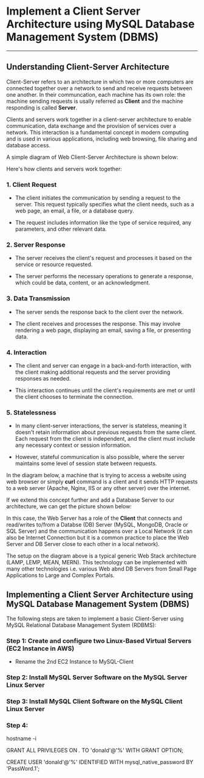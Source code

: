 # Implement a Client Server Architecture using MySQL Database Management System (DBMS)
___
## Understanding Client-Server Architecture
Client-Server refers to an architecture in which two or more computers are connected together over a network to send and receive requests between one another. In their communcation, each machine has its own role: the machine sending requests is usally referred as **Client** and the machine responding is called **Server**.

Clients and servers work together in a client-server architecture to enable communication, data exchange and the provision of services over a network. This interaction is a fundamental concept in modern computing and is used in various applications, including web browsing, file sharing and database access. 

A simple diagram of Web Client-Server Architecture is shown below:

Here's how clients and servers work together:

### 1. Client Request
* The client initiates the communication by sending a request to the server. This request typically specifies what the client needs, such as a web page, an email, a file, or a database query.

* The request includes information like the type of service required, any parameters, and other relevant data.

### 2. Server Response
* The server receives the client's request and processes it based on the service or resource requested.

* The server performs the necessary operations to generate a response, which could be data, content, or an acknowledgment.

### 3. Data Transmission
* The server sends the response back to the client over the network.

* The client receives and processes the response. This may involve rendering a web page, displaying an email, saving a file, or presenting data.

### 4. Interaction
* The client and server can engage in a back-and-forth interaction, with the client making additional requests and the server providing responses as needed.

* This interaction continues until the client's requirements are met or until the client chooses to terminate the connection.

### 5. Statelessness
* In many client-server interactions, the server is stateless, meaning it doesn't retain information about previous requests from the same client. Each request from the client is independent, and the client must include any necessary context or session information.

* However, stateful communication is also possible, where the server maintains some level of session state between requests.

In the diagram below, a machine that is trying to access a website using web browser or simply **curl** command is a client and it sends HTTP requests to a web server (Apache, Nginx, IIS or any other server) over the internet.

If we extend this concept further and add a Database Server to our architecture, we can get the picture shown below:

In this case, the Web Server has a role of the **Client** that connects and read/writes to/from a Databse (DB) Server (MySQL, MongoDB, Oracle or SQL Server) and the communication happens over a Local Network (it can also be Internet Connection but it is a common practice to place the Web Server and DB Server close to each other in a local network).

The setup on the diagram above is a typical generic Web Stack architecture (LAMP, LEMP, MEAN, MERN). This technology can be implemented with many other technologies i.e. various Web abnd DB Servers from Small Page Applications to Large and Complex Portals.


## Implementing a Client Server Architecture using MySQL Database Management System (DBMS)

The following steps are taken to implement a basic Client-Server using MySQL Relational Database Management System (RDBMS):

### Step 1: Create and configure two Linux-Based Virtual Servers (EC2 Instance in AWS)

* Rename the 2nd EC2 Instance to MySQL-Client

### Step 2: Install MySQL Server Software on the MySQL Server Linux Server

### Step 3: Install MySQL Client Software on the MySQL Client Linux Server

### Step 4:

hostname -i

GRANT ALL PRIVILEGES ON *.* TO 'donald'@'%' WITH GRANT OPTION;

CREATE USER 'donald'@'%' IDENTIFIED WITH mysql_native_password BY 'PassWord.1';
